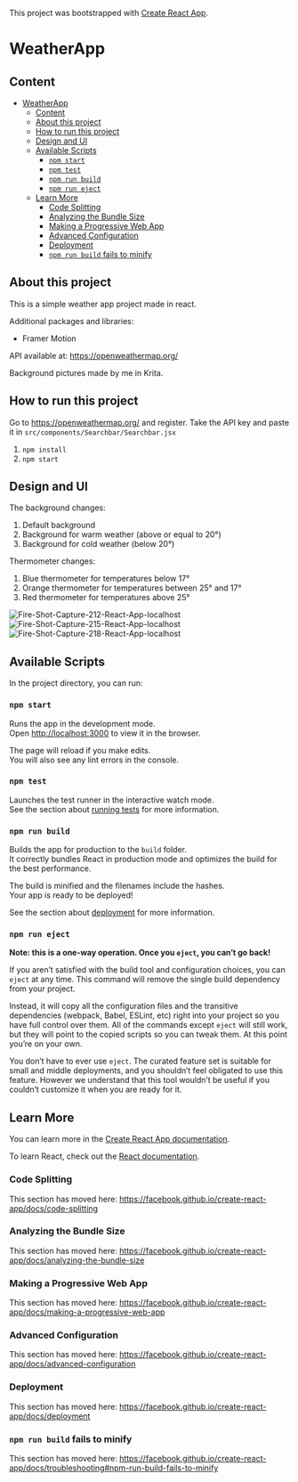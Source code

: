 This project was bootstrapped with [Create React App](https://github.com/facebook/create-react-app).

# WeatherApp

## Content
- [WeatherApp](#weatherapp)
  - [Content](#content)
  - [About this project](#about-this-project)
  - [How to run this project](#how-to-run-this-project)
  - [Design and UI](#design-and-ui)
  - [Available Scripts](#available-scripts)
    - [`npm start`](#npm-start)
    - [`npm test`](#npm-test)
    - [`npm run build`](#npm-run-build)
    - [`npm run eject`](#npm-run-eject)
  - [Learn More](#learn-more)
    - [Code Splitting](#code-splitting)
    - [Analyzing the Bundle Size](#analyzing-the-bundle-size)
    - [Making a Progressive Web App](#making-a-progressive-web-app)
    - [Advanced Configuration](#advanced-configuration)
    - [Deployment](#deployment)
    - [`npm run build` fails to minify](#npm-run-build-fails-to-minify)

## About this project
This is a simple weather app project made in react.

Additional packages and libraries:
- Framer Motion

API available at: https://openweathermap.org/

Background pictures made by me in Krita.

## How to run this project
Go to https://openweathermap.org/ and register. Take the API key and paste it in ```src/components/Searchbar/Searchbar.jsx```

1. ```npm install```
2. ```npm start```

## Design and UI

The background changes:
1. Default background
2. Background for warm weather (above or equal to 20°)
3. Background for cold weather (below 20°)

Thermometer changes:
1. Blue thermometer for temperatures below 17°
2. Orange thermometer for temperatures between 25° and 17° 
3. Red thermometer for temperatures above 25°

<img src="https://i.ibb.co/CnpGYG8/Fire-Shot-Capture-212-React-App-localhost.png" alt="Fire-Shot-Capture-212-React-App-localhost">
<img src="https://i.ibb.co/DQTWgzX/Fire-Shot-Capture-215-React-App-localhost.png" alt="Fire-Shot-Capture-215-React-App-localhost">
<img src="https://i.ibb.co/fNrHYkN/Fire-Shot-Capture-218-React-App-localhost.png" alt="Fire-Shot-Capture-218-React-App-localhost">

## Available Scripts

In the project directory, you can run:

### `npm start`

Runs the app in the development mode.<br />
Open [http://localhost:3000](http://localhost:3000) to view it in the browser.

The page will reload if you make edits.<br />
You will also see any lint errors in the console.

### `npm test`

Launches the test runner in the interactive watch mode.<br />
See the section about [running tests](https://facebook.github.io/create-react-app/docs/running-tests) for more information.

### `npm run build`

Builds the app for production to the `build` folder.<br />
It correctly bundles React in production mode and optimizes the build for the best performance.

The build is minified and the filenames include the hashes.<br />
Your app is ready to be deployed!

See the section about [deployment](https://facebook.github.io/create-react-app/docs/deployment) for more information.

### `npm run eject`

**Note: this is a one-way operation. Once you `eject`, you can’t go back!**

If you aren’t satisfied with the build tool and configuration choices, you can `eject` at any time. This command will remove the single build dependency from your project.

Instead, it will copy all the configuration files and the transitive dependencies (webpack, Babel, ESLint, etc) right into your project so you have full control over them. All of the commands except `eject` will still work, but they will point to the copied scripts so you can tweak them. At this point you’re on your own.

You don’t have to ever use `eject`. The curated feature set is suitable for small and middle deployments, and you shouldn’t feel obligated to use this feature. However we understand that this tool wouldn’t be useful if you couldn’t customize it when you are ready for it.

## Learn More

You can learn more in the [Create React App documentation](https://facebook.github.io/create-react-app/docs/getting-started).

To learn React, check out the [React documentation](https://reactjs.org/).

### Code Splitting

This section has moved here: https://facebook.github.io/create-react-app/docs/code-splitting

### Analyzing the Bundle Size

This section has moved here: https://facebook.github.io/create-react-app/docs/analyzing-the-bundle-size

### Making a Progressive Web App

This section has moved here: https://facebook.github.io/create-react-app/docs/making-a-progressive-web-app

### Advanced Configuration

This section has moved here: https://facebook.github.io/create-react-app/docs/advanced-configuration

### Deployment

This section has moved here: https://facebook.github.io/create-react-app/docs/deployment

### `npm run build` fails to minify

This section has moved here: https://facebook.github.io/create-react-app/docs/troubleshooting#npm-run-build-fails-to-minify
